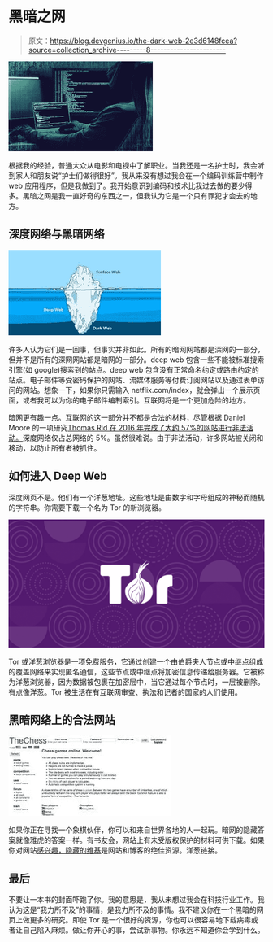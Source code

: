 # 黑暗之网

> 原文：<https://blog.devgenius.io/the-dark-web-2e3d6148fcea?source=collection_archive---------8----------------------->

![](img/18e95bdf23302c120b4c7ef31dba9714.png)

根据我的经验，普通大众从电影和电视中了解职业。当我还是一名护士时，我会听到家人和朋友说“护士们做得很好”。我从来没有想过我会在一个编码训练营中制作 web 应用程序，但是我做到了。我开始意识到编码和技术比我过去做的要少得多。黑暗之网是我一直好奇的东西之一，但我认为它是一个只有罪犯才会去的地方。

## 深度网络与黑暗网络

![](img/3e50023c9ba3504b77580651622e3e74.png)

许多人认为它们是一回事，但事实并非如此。所有的暗网网站都是深网的一部分，但并不是所有的深网网站都是暗网的一部分。deep web 包含一些不能被标准搜索引擎(如 google)搜索到的站点。deep web 包含没有正常命名约定或路由约定的站点。电子邮件等受密码保护的网站、流媒体服务等付费订阅网站以及通过表单访问的网站。想象一下，如果你只需输入 netflix.com/index，就会弹出一个展示页面，或者我可以为你的电子邮件编制索引。互联网将是一个更加危险的地方。

暗网更有趣一点。互联网的这一部分并不都是合法的材料，尽管根据 Daniel Moore 的一项研究[Thomas Rid 在 2016 年完成了大约 57%的网站进行非法活动。](https://www.tandfonline.com/doi/full/10.1080/00396338.2016.1142085)深度网络仅占总网络的 5%。虽然很难说。由于非法活动，许多网站被关闭和移动，以防止所有者被抓住。

## 如何进入 Deep Web

深度网页不是。他们有一个洋葱地址。这些地址是由数字和字母组成的神秘而随机的字符串。你需要下载一个名为 Tor 的新浏览器。

![](img/05e83c316564cd1a1c2e8e4df7de84d9.png)

Tor 或洋葱浏览器是一项免费服务，它通过创建一个由伯爵夫人节点或中继点组成的覆盖网络来实现匿名通信，这些节点或中继点将加密信息传递给服务器。它被称为洋葱浏览器，因为数据被包裹在加密层中，当它通过每个节点时，一层被删除。有点像洋葱。Tor 被生活在有互联网审查、执法和记者的国家的人们使用。

## 黑暗网络上的合法网站

![](img/7421b93e0d8f11df65befaa9683d4999.png)

如果你正在寻找一个象棋伙伴，你可以和来自世界各地的人一起玩。暗网的隐藏答案就像雅虎的答案一样。有书友会，网站上有未受版权保护的材料可供下载。如果你对网站[感兴趣，隐藏的维基](http://thehiddenwiki.org)是网站和博客的绝佳资源。洋葱链接。

## 最后

不要让一本书的封面吓跑了你。我的意思是，我从未想过我会在科技行业工作。我认为这是“我力所不及”的事情，是我力所不及的事情。我不建议你在一个黑暗的网页上做更多的研究。即使 Tor 是一个很好的资源，你也可以很容易地下载病毒或者让自己陷入麻烦。做让你开心的事，尝试新事物。你永远不知道你会学到什么。
